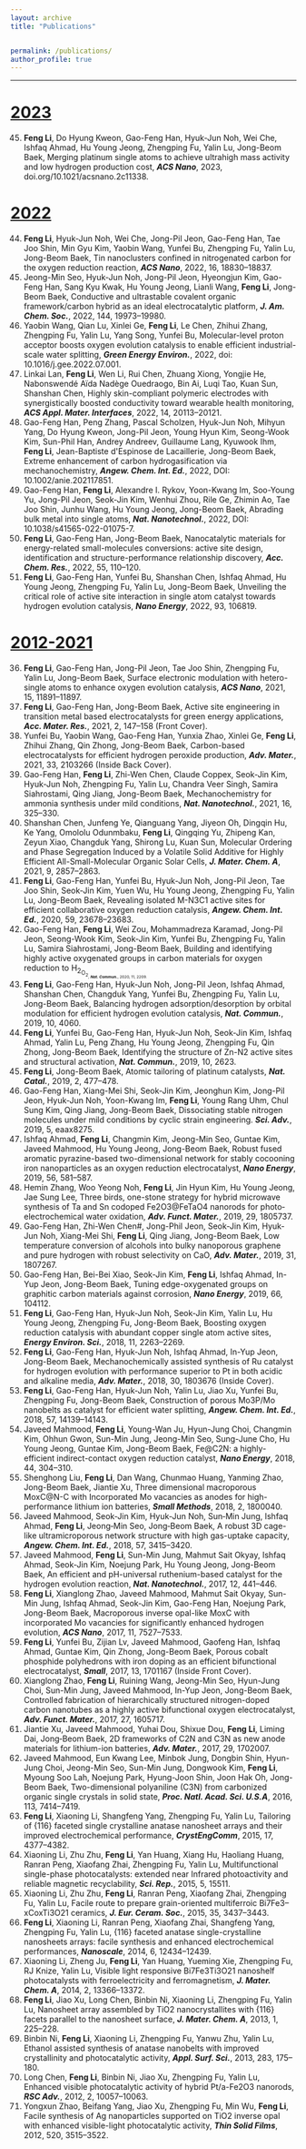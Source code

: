 ```yaml
---
layout: archive
title: "Publications"


permalink: /publications/
author_profile: true
---
```

--------------------

<ins>2023
======
45. **Feng Li**, Do Hyung Kweon, Gao-Feng Han, Hyuk-Jun Noh, Wei Che, Ishfaq Ahmad, Hu Young Jeong, Zhengping Fu, Yalin Lu, Jong-Beom Baek, Merging platinum single atoms to achieve ultrahigh mass activity and low hydrogen production cost, _**ACS Nano**_, 2023, doi.org/10.1021/acsnano.2c11338. 



<ins>2022
======
44. **Feng Li**, Hyuk-Jun Noh, Wei Che, Jong-Pil Jeon, Gao-Feng Han, Tae Joo Shin, Min Gyu Kim, Yaobin Wang, Yunfei Bu, Zhengping Fu, Yalin Lu, Jong-Beom Baek, Tin nanoclusters confined in nitrogenated carbon for the oxygen reduction reaction, _**ACS Nano**_, 2022, 16, 18830–18837. 
43. Jeong-Min Seo, Hyuk-Jun Noh, Jong-Pil Jeon, Hyeongjun Kim, Gao-Feng Han, Sang Kyu Kwak, Hu Young Jeong, Lianli Wang, **Feng Li**, Jong-Beom Baek, Conductive and ultrastable covalent organic framework/carbon hybrid as an ideal electrocatalytic platform, _**J. Am. Chem. Soc.**_, 2022, 144, 19973–19980.
42. Yaobin Wang, Qian Lu, Xinlei Ge, **Feng Li**, Le Chen, Zhihui Zhang, Zhengping Fu, Yalin Lu, Yang Song, Yunfei Bu, Molecular-level proton acceptor boosts oxygen evolution catalysis to enable efficient industrial-scale water splitting, _**Green Energy Environ.**_, 2022, doi: 10.1016/j.gee.2022.07.001. 
41. Linkai Lan, **Feng Li**, Wen Li, Rui Chen, Zhuang Xiong, Yongjie He, Nabonswendé Aïda Nadège Ouedraogo, Bin Ai, Luqi Tao, Kuan Sun, Shanshan Chen, Highly skin-compliant polymeric electrodes with synergistically boosted conductivity toward wearable health monitoring, _**ACS Appl. Mater. Interfaces**_, 2022, 14, 20113–20121.
40. Gao-Feng Han, Peng Zhang, Pascal Scholzen, Hyuk-Jun Noh, Mihyun Yang, Do Hyung Kweon, Jong-Pil Jeon, Young Hyun Kim, Seong-Wook Kim, Sun-Phil Han, Andrey Andreev, Guillaume Lang, Kyuwook Ihm, **Feng Li**, Jean-Baptiste d'Espinose de Lacaillerie, Jong-Beom Baek, Extreme enhancement of carbon hydrogasification via mechanochemistry, _**Angew. Chem. Int. Ed.**_, 2022, DOI: 10.1002/anie.202117851.
39. Gao-Feng Han, **Feng Li**, Alexandre I. Rykov, Yoon-Kwang Im, Soo-Young Yu, Jong-Pil Jeon, Seok-Jin Kim, Wenhui Zhou, Rile Ge, Zhimin Ao, Tae Joo Shin, Junhu Wang, Hu Young Jeong, Jong-Beom Baek, Abrading bulk metal into single atoms, _**Nat. Nanotechnol.**_, 2022, DOI: 10.1038/s41565-022-01075-7.
38. **Feng Li**, Gao-Feng Han, Jong-Beom Baek, Nanocatalytic materials for energy-related small-molecules conversions: active site design, identification and structure-performance relationship discovery, _**Acc. Chem. Res.**_, 2022, 55, 110–120.
37. **Feng Li**, Gao-Feng Han, Yunfei Bu, Shanshan Chen, Ishfaq Ahmad, Hu Young Jeong, Zhengping Fu, Yalin Lu, Jong-Beom Baek, Unveiling the critical role of active site interaction in single atom catalyst towards hydrogen evolution catalysis, _**Nano Energy**_, 2022, 93, 106819.



<ins>2012-2021
======
36. **Feng Li**, Gao-Feng Han, Jong-Pil Jeon, Tae Joo Shin, Zhengping Fu, Yalin Lu, Jong-Beom Baek, Surface electronic modulation with hetero-single atoms to enhance oxygen evolution catalysis, _**ACS Nano**_, 2021, 15, 11891–11897.
35. **Feng Li**, Gao-Feng Han, Jong-Beom Baek, Active site engineering in transition metal based electrocatalysts for green energy applications, _**Acc. Mater. Res.**_, 2021, 2, 147–158 (Front Cover).
34. Yunfei Bu, Yaobin Wang, Gao-Feng Han, Yunxia Zhao, Xinlei Ge, **Feng Li**, Zhihui Zhang, Qin Zhong, Jong-Beom Baek, Carbon-based electrocatalysts for efficient hydrogen peroxide production, _**Adv. Mater.**_, 2021, 33, 2103266 (Inside Back Cover).
33. Gao-Feng Han, **Feng Li**, Zhi-Wen Chen, Claude Coppex, Seok-Jin Kim, Hyuk-Jun Noh, Zhengping Fu, Yalin Lu, Chandra Veer Singh, Samira Siahrostami, Qing Jiang, Jong-Beom Baek, Mechanochemistry for ammonia synthesis under mild conditions, _**Nat. Nanotechnol.**_, 2021, 16, 325–330.
32. Shanshan Chen, Junfeng Ye, Qianguang Yang, Jiyeon Oh, Dingqin Hu, Ke Yang, Omololu Odunmbaku, **Feng Li**, Qingqing Yu, Zhipeng Kan, Zeyun Xiao, Changduk Yang, Shirong Lu, Kuan Sun, Molecular Ordering and Phase Segregation Induced by a Volatile Solid Additive for Highly Efficient All-Small-Molecular Organic Solar Cells, _**J. Mater. Chem. A**_, 2021, 9, 2857–2863.
31. **Feng Li**, Gao-Feng Han, Yunfei Bu, Hyuk-Jun Noh, Jong-Pil Jeon, Tae Joo Shin, Seok-Jin Kim, Yuen Wu, Hu Young Jeong, Zhengping Fu, Yalin Lu, Jong-Beom Baek, Revealing isolated M-N3C1 active sites for efficient collaborative oxygen reduction catalysis, _**Angew. Chem. Int. Ed.**_, 2020, 59, 23678–23683.
30. Gao-Feng Han, **Feng Li**, Wei Zou, Mohammadreza Karamad, Jong-Pil Jeon, Seong-Wook Kim, Seok-Jin Kim, Yunfei Bu, Zhengping Fu, Yalin Lu, Samira Siahrostami, Jong-Beom Baek, Building and identifying highly active oxygenated groups in carbon materials for oxygen reduction to H<sub>2<sub>O<sub>2<sub>, _**Nat. Commun.**_, 2020, 11, 2209.
29. **Feng Li**, Gao-Feng Han, Hyuk-Jun Noh, Jong-Pil Jeon, Ishfaq Ahmad, Shanshan Chen, Changduk Yang, Yunfei Bu, Zhengping Fu, Yalin Lu, Jong-Beom Baek, Balancing hydrogen adsorption/desorption by orbital modulation for efficient hydrogen evolution catalysis, _**Nat. Commun.**_, 2019, 10, 4060.
28. **Feng Li**, Yunfei Bu, Gao-Feng Han, Hyuk-Jun Noh, Seok-Jin Kim, Ishfaq Ahmad, Yalin Lu, Peng Zhang, Hu Young Jeong, Zhengping Fu, Qin Zhong, Jong-Beom Baek, Identifying the structure of Zn-N2 active sites and structural activation, _**Nat. Commun.**_, 2019, 10, 2623.
27. **Feng Li**, Jong-Beom Baek, Atomic tailoring of platinum catalysts, _**Nat. Catal.**_, 2019, 2, 477–478.
26. Gao-Feng Han, Xiang-Mei Shi, Seok-Jin Kim, Jeonghun Kim, Jong-Pil Jeon, Hyuk-Jun Noh, Yoon-Kwang Im, **Feng Li**, Young Rang Uhm, Chul Sung Kim, Qing Jiang, Jong-Beom Baek, Dissociating stable nitrogen molecules under mild conditions by cyclic strain engineering. _**Sci. Adv.**_, 2019, 5, eaax8275.
25. Ishfaq Ahmad, **Feng Li**, Changmin Kim, Jeong-Min Seo, Guntae Kim, Javeed Mahmood, Hu Young Jeong, Jong-Beom Baek, Robust fused aromatic pyrazine-based two-dimensional network for stably cocooning iron nanoparticles as an oxygen reduction electrocatalyst, _**Nano Energy**_, 2019, 56, 581–587.
24. Hemin Zhang, Woo Yeong Noh, **Feng Li**, Jin Hyun Kim, Hu Young Jeong, Jae Sung Lee, Three birds, one-stone strategy for hybrid microwave synthesis of Ta and Sn codoped Fe2O3@FeTaO4 nanorods for photo‐electrochemical water oxidation, _**Adv. Funct. Mater.**_, 2019, 29, 1805737.
23. Gao-Feng Han, Zhi-Wen Chen#, Jong-Phil Jeon, Seok-Jin Kim, Hyuk-Jun Noh, Xiang-Mei Shi, **Feng Li**, Qing Jiang, Jong-Beom Baek, Low temperature conversion of alcohols into bulky nanoporous graphene and pure hydrogen with robust selectivity on CaO, _**Adv. Mater.**_, 2019, 31, 1807267.
22. Gao-Feng Han, Bei-Bei Xiao, Seok-Jin Kim, **Feng Li**, Ishfaq Ahmad, In-Yup Jeon, Jong-Beom Baek, Tuning edge-oxygenated groups on graphitic carbon materials against corrosion, _**Nano Energy**_, 2019, 66, 104112.
21. **Feng Li**, Gao-Feng Han, Hyuk-Jun Noh, Seok-Jin Kim, Yalin Lu, Hu Young Jeong, Zhengping Fu, Jong-Beom Baek, Boosting oxygen reduction catalysis with abundant copper single atom active sites, _**Energy Environ. Sci.**_, 2018, 11, 2263–2269.
20. **Feng Li**, Gao-Feng Han, Hyuk-Jun Noh, Ishfaq Ahmad, In-Yup Jeon, Jong-Beom Baek, Mechanochemically assisted synthesis of Ru catalyst for hydrogen evolution with performance superior to Pt in both acidic and alkaline media, _**Adv. Mater.**_, 2018, 30, 1803676 (Inside Cover).
19. **Feng Li**, Gao-Feng Han, Hyuk-Jun Noh, Yalin Lu, Jiao Xu, Yunfei Bu, Zhengping Fu, Jong-Beom Baek, Construction of porous Mo3P/Mo nanobelts as catalyst for efficient water splitting, _**Angew. Chem. Int. Ed.**_, 2018, 57, 14139–14143.
18. Javeed Mahmood, **Feng Li**, Young-Wan Ju, Hyun-Jung Choi, Changmin Kim, Ohhun Gwon, Sun-Min Jung, Jeong-Min Seo, Sung-June Cho, Hu Young Jeong, Guntae Kim, Jong-Beom Baek, Fe@C2N: a highly-efficient indirect-contact oxygen reduction catalyst, _**Nano Energy**_, 2018, 44, 304–310.
17. Shenghong Liu, **Feng Li**, Dan Wang, Chunmao Huang, Yanming Zhao, Jong-Beom Baek, Jiantie Xu, Three dimensional macroporous MoxC@N-C with Incorporated Mo vacancies as anodes for high-performance lithium ion batteries, _**Small Methods**_, 2018, 2, 1800040.
16. Javeed Mahmood, Seok‐Jin Kim, Hyuk‐Jun Noh, Sun‐Min Jung, Ishfaq Ahmad, **Feng Li**, Jeong‐Min Seo, Jong‐Beom Baek, A robust 3D cage-like ultramicroporous network structure with high gas-uptake capacity, _**Angew. Chem. Int. Ed.**_, 2018, 57, 3415–3420.
15. Javeed Mahmood, **Feng Li**, Sun-Min Jung, Mahmut Sait Okyay, Ishfaq Ahmad, Seok-Jin Kim, Noejung Park, Hu Young Jeong, Jong-Beom Baek, An efficient and pH-universal ruthenium-based catalyst for the hydrogen evolution reaction, _**Nat. Nanotechnol.**_, 2017, 12, 441–446.
14. **Feng Li**, Xianglong Zhao, Javeed Mahmood, Mahmut Sait Okyay, Sun-Min Jung, Ishfaq Ahmad, Seok-Jin Kim, Gao-Feng Han, Noejung Park, Jong-Beom Baek, Macroporous inverse opal-like MoxC with incorporated Mo vacancies for significantly enhanced hydrogen evolution, _**ACS Nano**_, 2017, 11, 7527–7533.
13. **Feng Li**, Yunfei Bu, Zijian Lv, Javeed Mahmood, Gaofeng Han, Ishfaq Ahmad, Guntae Kim, Qin Zhong, Jong-Beom Baek, Porous cobalt phosphide polyhedrons with iron doping as an efficient bifunctional electrocatalyst, _**Small**_, 2017, 13, 1701167 (Inside Front Cover).
12. Xianglong Zhao, **Feng Li**, Ruining Wang, Jeong-Min Seo, Hyun-Jung Choi, Sun-Min Jung, Javeed Mahmood, In-Yup Jeon, Jong-Beom Baek, Controlled fabrication of hierarchically structured nitrogen-doped carbon nanotubes as a highly active bifunctional oxygen electrocatalyst, _**Adv. Funct. Mater.**_, 2017, 27, 1605717.
11. Jiantie Xu, Javeed Mahmood, Yuhai Dou, Shixue Dou, **Feng Li**, Liming Dai, Jong‐Beom Baek, 2D frameworks of C2N and C3N as new anode materials for lithium-ion batteries, _**Adv. Mater.**_, 2017, 29, 1702007.
10. Javeed Mahmood, Eun Kwang Lee, Minbok Jung, Dongbin Shin, Hyun-Jung Choi, Jeong-Min Seo, Sun-Min Jung, Dongwook Kim, **Feng Li**, Myoung Soo Lah, Noejung Park, Hyung-Joon Shin, Joon Hak Oh, Jong-Beom Baek, Two-dimensional polyaniline (C3N) from carbonized organic single crystals in solid state, _**Proc. Natl. Acad. Sci. U.S.A**_, 2016, 113, 7414–7419.
9.  **Feng Li**, Xiaoning Li, Shangfeng Yang, Zhengping Fu, Yalin Lu, Tailoring of {116} faceted single crystalline anatase nanosheet arrays and their improved electrochemical performance, _**CrystEngComm**_, 2015, 17, 4377–4382.
8.  Xiaoning Li, Zhu Zhu, **Feng Li**, Yan Huang, Xiang Hu, Haoliang Huang, Ranran Peng, Xiaofang Zhai, Zhengping Fu, Yalin Lu, Multifunctional single-phase photocatalysts: extended near Infrared photoactivity and reliable magnetic recyclability, _**Sci. Rep.**_, 2015, 5, 15511.
7.  Xiaoning Li, Zhu Zhu, **Feng Li**, Ranran Peng, Xiaofang Zhai, Zhengping Fu, Yalin Lu, Facile route to prepare grain-oriented multiferroic Bi7Fe3–xCoxTi3O21 ceramics, _**J. Eur. Ceram. Soc.**_, 2015, 35, 3437–3443.
6.  **Feng Li**, Xiaoning Li, Ranran Peng, Xiaofang Zhai, Shangfeng Yang, Zhengping Fu, Yalin Lu, {116} faceted anatase single-crystalline nanosheets arrays: facile synthesis and enhanced electrochemical performances, _**Nanoscale**_, 2014, 6, 12434–12439.
5.  Xiaoning Li, Zheng Ju, **Feng Li**, Yan Huang, Yueming Xie, Zhengping Fu, RJ Knize, Yalin Lu, Visible light responsive Bi7Fe3Ti3O21 nanoshelf photocatalysts with ferroelectricity and ferromagnetism, _**J. Mater. Chem. A**_, 2014, 2, 13366–13372.
4.  **Feng Li**, Jiao Xu, Long Chen, Binbin Ni, Xiaoning Li, Zhengping Fu, Yalin Lu, Nanosheet array assembled by TiO2 nanocrystallites with {116} facets parallel to the nanosheet surface, _**J. Mater. Chem. A**_, 2013, 1, 225–228.
3.  Binbin Ni, **Feng Li**, Xiaoning Li, Zhengping Fu, Yanwu Zhu, Yalin Lu, Ethanol assisted synthesis of anatase nanobelts with improved crystallinity and photocatalytic activity, _**Appl. Surf. Sci.**_, 2013, 283, 175–180.
2.  Long Chen, **Feng Li**, Binbin Ni, Jiao Xu, Zhengping Fu, Yalin Lu, Enhanced visible photocatalytic activity of hybrid Pt/a-Fe2O3 nanorods, _**RSC Adv.**_, 2012, 2, 10057–10063.
1.  Yongxun Zhao, Beifang Yang, Jiao Xu, Zhengping Fu, Min Wu, **Feng Li**, Facile synthesis of Ag nanoparticles supported on TiO2 inverse opal with enhanced visible-light photocatalytic activity, _**Thin Solid Films**_, 2012, 520, 3515–3522.

